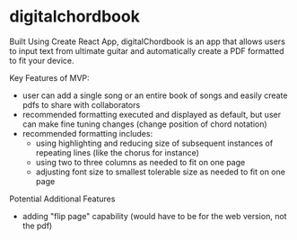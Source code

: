 # digitalchordbook

Built Using Create React App, digitalChordbook is an app that allows users to input text from ultimate guitar and automatically create a PDF formatted to fit your device.

Key Features of MVP:
- user can add a single song or an entire book of songs and easily create pdfs to share with collaborators
- recommended formatting executed and displayed as default, but user can make fine tuning changes (change position of chord notation)
- recommended formatting includes:
  - using highlighting and reducing size of subsequent instances of repeating lines (like the chorus for instance)
  - using two to three columns as needed to fit on one page
  - adjusting font size to smallest tolerable size as needed to fit on one page
 
 Potential Additional Features
 - adding "flip page" capability (would have to be for the web version, not the pdf)
